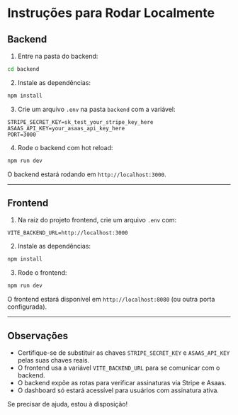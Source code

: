 # Instruções para Rodar Localmente

## Backend

1. Entre na pasta do backend:

```bash
cd backend
```

2. Instale as dependências:

```bash
npm install
```

3. Crie um arquivo `.env` na pasta `backend` com a variável:

```
STRIPE_SECRET_KEY=sk_test_your_stripe_key_here
ASAAS_API_KEY=your_asaas_api_key_here
PORT=3000
```

4. Rode o backend com hot reload:

```bash
npm run dev
```

O backend estará rodando em `http://localhost:3000`.

---

## Frontend

1. Na raiz do projeto frontend, crie um arquivo `.env` com:

```
VITE_BACKEND_URL=http://localhost:3000
```

2. Instale as dependências:

```bash
npm install
```

3. Rode o frontend:

```bash
npm run dev
```

O frontend estará disponível em `http://localhost:8080` (ou outra porta configurada).

---

## Observações

- Certifique-se de substituir as chaves `STRIPE_SECRET_KEY` e `ASAAS_API_KEY` pelas suas chaves reais.
- O frontend usa a variável `VITE_BACKEND_URL` para se comunicar com o backend.
- O backend expõe as rotas para verificar assinaturas via Stripe e Asaas.
- O dashboard só estará acessível para usuários com assinatura ativa.

Se precisar de ajuda, estou à disposição!